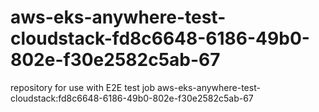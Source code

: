 # aws-eks-anywhere-test-cloudstack-fd8c6648-6186-49b0-802e-f30e2582c5ab-67
repository for use with E2E test job aws-eks-anywhere-test-cloudstack:fd8c6648-6186-49b0-802e-f30e2582c5ab-67
